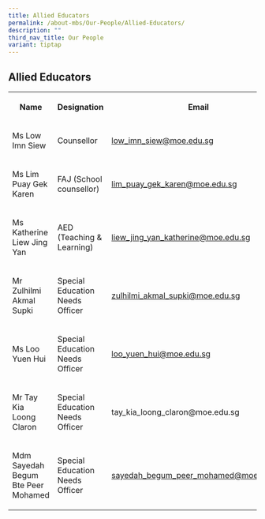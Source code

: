 ```yaml
---
title: Allied Educators
permalink: /about-mbs/Our-People/Allied-Educators/
description: ""
third_nav_title: Our People
variant: tiptap
---
```

<h2><strong>Allied Educators</strong></h2>
<p></p>
<table style="minWidth: 75px">
<colgroup>
<col>
<col>
<col>
</colgroup>
<tbody>
<tr>
<th rowspan="1" colspan="1">
<p>Name</p>
</th>
<th rowspan="1" colspan="1">
<p>Designation</p>
</th>
<th rowspan="1" colspan="1">
<p>Email</p>
</th>
</tr>
<tr>
<td rowspan="1" colspan="1">
<p>Ms Low Imn Siew</p>
</td>
<td rowspan="1" colspan="1">
<p>Counsellor</p>
</td>
<td rowspan="1" colspan="1">
<p><a href="mailto:low_imn_siew@moe.edu.sg" rel="noopener noreferrer nofollow" target="_blank">low_imn_siew@moe.edu.sg</a>
</p>
</td>
</tr>
<tr>
<td rowspan="1" colspan="1">
<p>Ms Lim Puay Gek Karen</p>
</td>
<td rowspan="1" colspan="1">
<p>FAJ (School counsellor)</p>
</td>
<td rowspan="1" colspan="1">
<p><a href="mailto:lim_puay_gek_karen@moe.edu.sg" rel="noopener noreferrer nofollow" target="_blank">lim_puay_gek_karen@moe.edu.sg</a>
</p>
</td>
</tr>
<tr>
<td rowspan="1" colspan="1">
<p>Ms Katherine Liew Jing Yan</p>
</td>
<td rowspan="1" colspan="1">
<p>AED (Teaching &amp; Learning)</p>
</td>
<td rowspan="1" colspan="1">
<p><a href="mailto:liew_jing_yan_katherine@moe.edu.sg" rel="noopener noreferrer nofollow" target="_blank">liew_jing_yan_katherine@moe.edu.sg</a>
</p>
</td>
</tr>
<tr>
<td rowspan="1" colspan="1">
<p>Mr Zulhilmi Akmal Supki</p>
</td>
<td rowspan="1" colspan="1">
<p>Special Education Needs Officer</p>
</td>
<td rowspan="1" colspan="1">
<p><a href="mailto:zulhilmi_akmal_supki@moe.edu.sg" rel="noopener noreferrer nofollow" target="_blank">zulhilmi_akmal_supki@moe.edu.sg</a>
</p>
</td>
</tr>
<tr>
<td rowspan="1" colspan="1">
<p>Ms Loo Yuen Hui</p>
</td>
<td rowspan="1" colspan="1">
<p>Special Education Needs Officer</p>
</td>
<td rowspan="1" colspan="1">
<p><a href="mailto:loo_yuen_hui@moe.edu.sg" rel="noopener noreferrer nofollow" target="_blank">loo_yuen_hui@moe.edu.sg</a>
</p>
</td>
</tr>
<tr>
<td rowspan="1" colspan="1">
<p>Mr Tay Kia Loong Claron</p>
</td>
<td rowspan="1" colspan="1">
<p>Special Education Needs Officer</p>
</td>
<td rowspan="1" colspan="1">
<p>tay_kia_loong_claron@moe.edu.sg</p>
</td>
</tr>
<tr>
<td rowspan="1" colspan="1">
<p>Mdm Sayedah Begum Bte Peer Mohamed</p>
</td>
<td rowspan="1" colspan="1">
<p>Special Education Needs Officer</p>
</td>
<td rowspan="1" colspan="1">
<p><a href="mailto:sayedah_begum_peer_mohamed@moe.edu.sg" rel="noopener noreferrer nofollow" target="_blank">sayedah_begum_peer_mohamed@moe.edu.sg</a>
</p>
</td>
</tr>
</tbody>
</table>
<p></p>